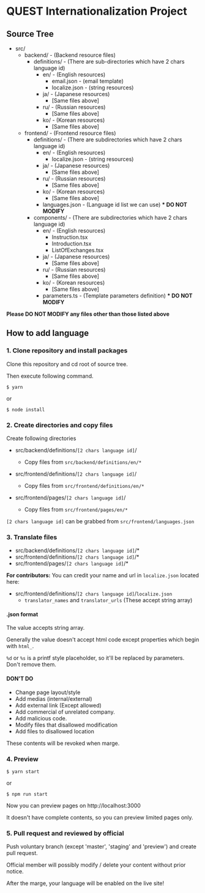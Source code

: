 # QUEST Internationalization Project

## Source Tree

- src/
  - backend/ - (Backend resource files)
    - definitions/ - (There are sub-directories which have 2 chars language id)
      - en/ - (English resources)
        - email.json - (email template)
        - localize.json - (string resources)
      - ja/ - (Japanese resources)
        - [Same files above]
      - ru/ - (Russian resources)
        - [Same files above] 
      - ko/ - (Korean resources)
        - [Same files above]
  - frontend/ - (Frontend resource files)
    - definitions/ - (There are subdirectories which have 2 chars language id)
      - en/ - (English resources)
        - localize.json - (string resources)
      - ja/ - (Japanese resources)
        - [Same files above]
      - ru/ - (Russian resources)
        - [Same files above]
      - ko/ - (Korean resources)
        - [Same files above] 
      - languages.json - (Language id list we can use) **\* DO NOT MODIFY**
    - components/ - (There are subdirectories which have 2 chars language id)
      - en/ - (English resources)
        - Instruction.tsx
        - Introduction.tsx
        - ListOfExchanges.tsx
      - ja/ - (Japanese resources)
        - [Same files above]
      - ru/ - (Russian resources)
        - [Same files above]
      - ko/ - (Korean resources)
        - [Same files above] 
      - parameters.ts - (Template parameters definition) **\* DO NOT MODIFY**

**Please DO NOT MODIFY any files other than those listed above**

## How to add language

### 1. Clone repository and install packages

Clone this repository and cd root of source tree.

Then execute following command.

```
$ yarn
```

or

```
$ node install
```


### 2. Create directories and copy files

Create following directories

- src/backend/definitions/`[2 chars language id]`/
  - Copy files from `src/backend/definitions/en/*`

- src/frontend/definitions/`[2 chars language id]`/
  - Copy files from `src/frontend/definitions/en/*`

- src/frontend/pages/`[2 chars language id]`/
  - Copy files from `src/frontend/pages/en/*`

`[2 chars language id]` can be grabbed from `src/frontend/languages.json`


### 3. Translate files

- src/backend/definitions/`[2 chars language id]`/*
- src/frontend/definitions/`[2 chars language id]`/*
- src/frontend/pages/`[2 chars language id]`/*

**For contributors:** You can credit your name and url in `localize.json` located here:

- src/frontend/definitions/`[2 chars language id]`/`localize.json`
  - `translator_names` and `translator_urls` (These accept string array)

#### .json format

The value accepts string array.

Generally the value doesn't accept html code except properties which begin with `html_`.

`%d` or `%s` is a printf style placeholder, so it'll be replaced by parameters.
Don't remove them.


#### DON'T DO

- Change page layout/style
- Add medias (internal/external)
- Add external link (Except allowed)
- Add commercial of unrelated company.
- Add malicious code.
- Modify files that disallowed modification
- Add files to disallowed location

These contents will be revoked when marge.

### 4. Preview

```
$ yarn start
```

or

```
$ npm run start
```

Now you can preview pages on http://localhost:3000

It doesn't have complete contents, so you can preview limited pages only.


### 5. Pull request and reviewed by official

Push voluntary branch (except 'master', 'staging' and 'preview') and create pull request.

Official member will possibly modify / delete your content without prior notice.

After the marge, your language will be enabled on the live site!
